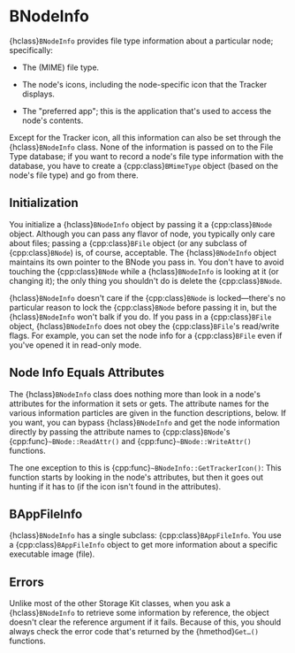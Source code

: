 # BNodeInfo

{hclass}`BNodeInfo` provides file type information about a particular node;
specifically:

- The (MIME) file type.

- The node's icons, including the node-specific icon that the Tracker
  displays.

- The "preferred app"; this is the application that's used to access the
  node's contents.

Except for the Tracker icon, all this information can also be set through
the {hclass}`BNodeInfo` class. None of the information is passed on to the
File Type database; if you want to record a node's file type information
with the database, you have to create a {cpp:class}`BMimeType` object
(based on the node's file type) and go from there.

## Initialization

You initialize a {hclass}`BNodeInfo` object by passing it a
{cpp:class}`BNode` object. Although you can pass any flavor of node, you
typically only care about files; passing a {cpp:class}`BFile` object (or
any subclass of {cpp:class}`BNode`) is, of course, acceptable. The
{hclass}`BNodeInfo` object maintains its own pointer to the BNode you pass
in. You don't have to avoid touching the {cpp:class}`BNode` while a
{hclass}`BNodeInfo` is looking at it (or changing it); the only thing you
shouldn't do is delete the {cpp:class}`BNode`.

{hclass}`BNodeInfo` doesn't care if the {cpp:class}`BNode` is
locked—there's no particular reason to lock the {cpp:class}`BNode` before
passing it in, but the {hclass}`BNodeInfo` won't balk if you do. If you
pass in a {cpp:class}`BFile` object, {hclass}`BNodeInfo` does not obey the
{cpp:class}`BFile`'s read/write flags. For example, you can set the node
info for a {cpp:class}`BFile` even if you've opened it in read-only mode.

## Node Info Equals Attributes

The {hclass}`BNodeInfo` class does nothing more than look in a node's
attributes for the information it sets or gets. The attribute names for the
various information particles are given in the function descriptions,
below. If you want, you can bypass {hclass}`BNodeInfo` and get the node
information directly by passing the attribute names to {cpp:class}`BNode`'s
{cpp:func}`~BNode::ReadAttr()` and {cpp:func}`~BNode::WriteAttr()`
functions.

The one exception to this is {cpp:func}`~BNodeInfo::GetTrackerIcon()`: This
function starts by looking in the node's attributes, but then it goes out
hunting if it has to (if the icon isn't found in the attributes).

## BAppFileInfo

{hclass}`BNodeInfo` has a single subclass: {cpp:class}`BAppFileInfo`. You
use a {cpp:class}`BAppFileInfo` object to get more information about a
specific executable image (file).

## Errors

Unlike most of the other Storage Kit classes, when you ask a
{hclass}`BNodeInfo` to retrieve some information by reference, the object
doesn't clear the reference argument if it fails. Because of this, you
should always check the error code that's returned by the {hmethod}`Get…()`
functions.
